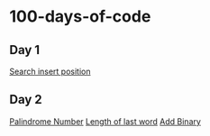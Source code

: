 # 100-days-of-code
## Day 1 
[Search insert position](https://github.com/cupoglee/100-days-of-code/blob/main/Search-Insert-Position%20(Day%201))
## Day 2 
[Palindrome Number](https://github.com/cupoglee/100-days-of-code/blob/main/Palindrome-Number%20(Day%202)) [Length of last word](https://github.com/cupoglee/100-days-of-code/blob/main/Length-of-the-last-word%20(Day%202)) [Add Binary](https://github.com/cupoglee/100-days-of-code/blob/main/Add-Binary%20(Day%202))
